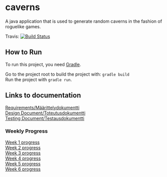 # caverns
A java application that is used to generate random caverns in the fashion of roguelike games.

Travis:
[![Build Status](https://travis-ci.org/Avocadososemix/caverns.svg?branch=master)](https://travis-ci.org/Avocadososemix/caverns)

## How to Run

To run this project, you need [Gradle](https://gradle.org/).  

Go to the project root to build the project with: `gradle build`  
Run the project with `gradle run`.


## Links to documentation

[Requirements/Määrittelydokumentti](documentation/requirements.md)  
[Design Document/Toteutusdokumentti](documentation/design_document.md)  
[Testing Document/Testausdokumentti](documentation/testing_document.md)

### Weekly Progress

[Week 1 progress](progress_reports/Week_1.md)  
[Week 2 progress](progress_reports/Week_2.md)  
[Week 3 progress](progress_reports/Week_3.md)  
[Week 4 progress](progress_reports/Week_4.md)  
[Week 5 progress](progress_reports/Week_5.md)  
[Week 6 progress](progress_reports/Week_6.md)  
